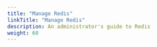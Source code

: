 ```yaml
---
title: "Manage Redis"
linkTitle: "Manage Redis"
description: An administrator's guide to Redis
weight: 60
---
```

